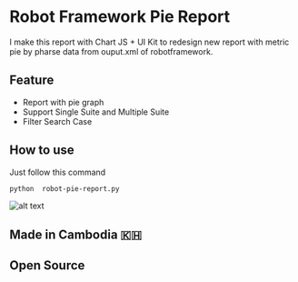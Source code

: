 # Robot Framework Pie Report

I make this report with Chart JS + UI Kit to redesign new report with 
metric pie by pharse data from ouput.xml of robotframework.
## Feature
- Report with pie graph
- Support Single Suite and Multiple Suite
- Filter Search Case
## How to use

Just follow this command

```bash
python  robot-pie-report.py
```
![alt 
text](https://github.com/sidarakeo/robotframework-pie-report/blob/master/Capture.PNG?raw=true)
## Made in Cambodia 🇰🇭
## Open Source

